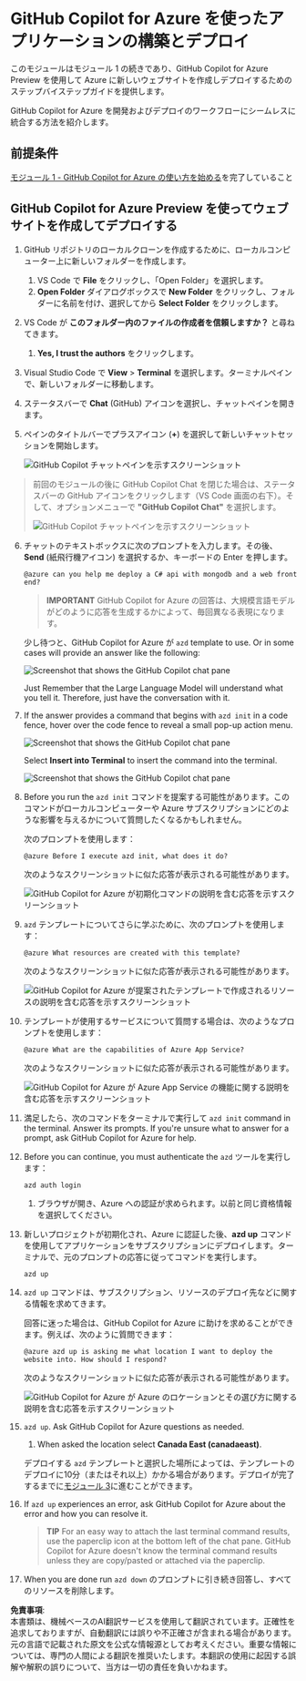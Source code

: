 # GitHub Copilot for Azure を使ったアプリケーションの構築とデプロイ

このモジュールはモジュール 1 の続きであり、GitHub Copilot for Azure Preview を使用して Azure に新しいウェブサイトを作成しデプロイするためのステップバイステップガイドを提供します。

GitHub Copilot for Azure を開発およびデプロイのワークフローにシームレスに統合する方法を紹介します。

## 前提条件

[モジュール 1 - GitHub Copilot for Azure の使い方を始める](./01-Getting-Started-with-GitHub-Copilot-for-Azure.md)を完了していること

## GitHub Copilot for Azure Preview を使ってウェブサイトを作成してデプロイする

1. GitHub リポジトリのローカルクローンを作成するために、ローカルコンピューター上に新しいフォルダーを作成します。
    1. VS Code で **File** をクリックし、「Open Folder」を選択します。
    1. **Open Folder** ダイアログボックスで **New Folder** をクリックし、フォルダーに名前を付け、選択してから **Select Folder** をクリックします。

1. VS Code が **このフォルダー内のファイルの作成者を信頼しますか？** と尋ねてきます。
    1. **Yes, I trust the authors** をクリックします。

1. Visual Studio Code で **View** > **Terminal** を選択します。ターミナルペインで、新しいフォルダーに移動します。

1. ステータスバーで **Chat** (GitHub) アイコンを選択し、チャットペインを開きます。

1. ペインのタイトルバーでプラスアイコン (**+**) を選択して新しいチャットセッションを開始します。

   ![GitHub Copilot チャットペインを示すスクリーンショット](../../../06-Using-GitHub-Copilot-for-Azure-to-Deploy-to-Cloud/images/mod2-CopilotChat.png "新しいチャットセッションを開始する")

> 前回のモジュールの後に GitHub Copilot Chat を閉じた場合は、ステータスバーの GitHub アイコンをクリックします（VS Code 画面の右下）。そして、オプションメニューで **"GitHub Copilot Chat"** を選択します。
>
> ![GitHub Copilot チャットペインを示すスクリーンショット](../../../06-Using-GitHub-Copilot-for-Azure-to-Deploy-to-Cloud/images/mod2-CopilotChat-2.png "新しいチャットセッションを開始する")

6. チャットのテキストボックスに次のプロンプトを入力します。その後、**Send** (紙飛行機アイコン) を選択するか、キーボードの Enter を押します。

   ```prompt
   @azure can you help me deploy a C# api with mongodb and a web front end?
   ```

    > **IMPORTANT**
GitHub Copilot for Azure の回答は、大規模言語モデルがどのように応答を生成するかによって、毎回異なる表現になります。

   少し待つと、GitHub Copilot for Azure が `azd` template to use.  Or in some cases will provide an answer like the following:

    ![Screenshot that shows the GitHub Copilot chat pane](../../../06-Using-GitHub-Copilot-for-Azure-to-Deploy-to-Cloud/images/mod2-CopilotChat-3.png "Screenshot that shows a response from GitHub Copilot for Azure with instructions for using a template to create a website in Azure.")

    Just Remember that the Large Language Model will understand what you tell it.  Therefore, just have the conversation with it.

1. If the answer provides a command that begins with `azd init` in a code fence, hover over the code fence to reveal a small pop-up action menu.

    ![Screenshot that shows the GitHub Copilot chat pane](../../../06-Using-GitHub-Copilot-for-Azure-to-Deploy-to-Cloud/images/mod2-CopilotChat-4.png "Screenshot that shows a pop-up menu with an option to insert a code-fenced command into the Visual Studio Code terminal.")

    Select **Insert into Terminal** to insert the command into the terminal.

    ![Screenshot that shows the GitHub Copilot chat pane](../../../06-Using-GitHub-Copilot-for-Azure-to-Deploy-to-Cloud/images/mod2-CopilotChat-5.png "Screenshot that shows the Visual Studio Code terminal after insertion of a code-fenced command.")

1. Before you run the `azd init` コマンドを提案する可能性があります。このコマンドがローカルコンピューターや Azure サブスクリプションにどのような影響を与えるかについて質問したくなるかもしれません。

   次のプロンプトを使用します：

   ```prompt
   @azure Before I execute azd init, what does it do?
   ```

   次のようなスクリーンショットに似た応答が表示される可能性があります。

   ![GitHub Copilot for Azure が初期化コマンドの説明を含む応答を示すスクリーンショット](../../../06-Using-GitHub-Copilot-for-Azure-to-Deploy-to-Cloud/images/mod2-CopilotChat-6.png "初期化コマンドが何を行うかの説明を含む応答")

1. `azd` テンプレートについてさらに学ぶために、次のプロンプトを使用します：

   ```prompt
   @azure What resources are created with this template?
   ```

   次のようなスクリーンショットに似た応答が表示される可能性があります。

    ![GitHub Copilot for Azure が提案されたテンプレートで作成されるリソースの説明を含む応答を示すスクリーンショット](../../../06-Using-GitHub-Copilot-for-Azure-to-Deploy-to-Cloud/images/mod2-CopilotChat-7.png "テンプレートで作成されるリソースの説明を含む応答")

1. テンプレートが使用するサービスについて質問する場合は、次のようなプロンプトを使用します：

   ```prompt
   @azure What are the capabilities of Azure App Service?
   ```

   次のようなスクリーンショットに似た応答が表示される可能性があります。

    ![GitHub Copilot for Azure が Azure App Service の機能に関する説明を含む応答を示すスクリーンショット](../../../06-Using-GitHub-Copilot-for-Azure-to-Deploy-to-Cloud/images/mod2-CopilotChat-8.png "Azure App Service の機能の説明を含む応答")

1. 満足したら、次のコマンドをターミナルで実行して `azd init` command in the terminal. Answer its prompts. If you're unsure what to answer for a prompt, ask GitHub Copilot for Azure for help.

1. Before you can continue, you must authenticate the `azd` ツールを実行します：

    ```cmd
    azd auth login
    ```

    1. ブラウザが開き、Azure への認証が求められます。以前と同じ資格情報を選択してください。

1. 新しいプロジェクトが初期化され、Azure に認証した後、**azd up** コマンドを使用してアプリケーションをサブスクリプションにデプロイします。ターミナルで、元のプロンプトの応答に従ってコマンドを実行します。

    ```
    azd up
    ```

1. `azd up` コマンドは、サブスクリプション、リソースのデプロイ先などに関する情報を求めてきます。

    回答に迷った場合は、GitHub Copilot for Azure に助けを求めることができます。例えば、次のように質問できます：

    ```prompt
    @azure azd up is asking me what location I want to deploy the website into. How should I respond?
    ```

    次のようなスクリーンショットに似た応答が表示される可能性があります。

    ![GitHub Copilot for Azure が Azure のロケーションとその選び方に関する説明を含む応答を示すスクリーンショット](../../../06-Using-GitHub-Copilot-for-Azure-to-Deploy-to-Cloud/images/mod2-CopilotChat-9.png "Azure のロケーションに関する説明を含む応答")

5. `azd up`. Ask GitHub Copilot for Azure questions as needed.

    1. When asked the location select **Canada East (canadaeast)**.

    デプロイする `azd` テンプレートと選択した場所によっては、テンプレートのデプロイに10分（またはそれ以上）かかる場合があります。デプロイが完了するまでに[モジュール 3](./03-Get-Answers-to-your-Questions-about-Azure-Services-and-Resources.md)に進むことができます。

1. If `azd up` experiences an error, ask GitHub Copilot for Azure about the error and how you can resolve it.

    > **TIP**
    > For an easy way to attach the last terminal command results, use the paperclip icon at the bottom left of the chat pane. GitHub Copilot for Azure doesn't know the terminal command results unless they are copy/pasted or attached via the paperclip.


1. When you are done run `azd down` のプロンプトに引き続き回答し、すべてのリソースを削除します。

**免責事項**:  
本書類は、機械ベースのAI翻訳サービスを使用して翻訳されています。正確性を追求しておりますが、自動翻訳には誤りや不正確さが含まれる場合があります。元の言語で記載された原文を公式な情報源としてお考えください。重要な情報については、専門の人間による翻訳を推奨いたします。本翻訳の使用に起因する誤解や解釈の誤りについて、当方は一切の責任を負いかねます。
